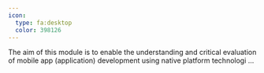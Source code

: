 ```yaml
---
icon:
  type: fa:desktop
  color: 398126
---
```


The aim of this module is to enable the understanding and critical evaluation of mobile app (application) development using native platform technologi ... 
